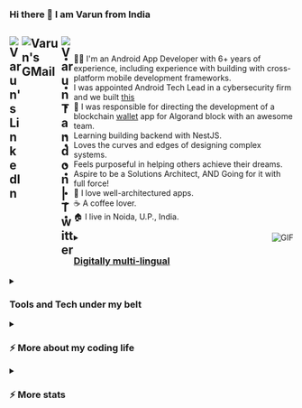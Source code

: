 ### Hi there 👋 I am Varun from India

<h2>
<a href="https://www.linkedin.com/in/androidvarun/">
  <img align="left" alt="Varun's LinkedIn" width="22px" src="https://raw.githubusercontent.com/peterthehan/peterthehan/master/assets/linkedin.svg" />
</a>
<a href="mailto:varuntandon28121993@gmail.com">
  <img align="left" alt="Varun's GMail" width="70px" src="https://img.shields.io/badge/Gmail-D14836?style=for-the-badge&logo=gmail&logoColor=white" />
</a>
<a href="https://twitter.com/meeVarunAhe">
  <img align="left" alt="Varun Tandon | Twitter" width="22px" src="https://raw.githubusercontent.com/peterthehan/peterthehan/master/assets/twitter.svg" />
</a>
</h2>

<br />

- 👨‍💻 I'm an Android App Developer with 6+ years of experience, including experience with building with cross-platform mobile development frameworks.
- I was appointed Android Tech Lead in a cybersecurity firm and we built [this](https://play.google.com/store/apps/details?id=com.safehouse.bodyguard)
- 🔭 I was responsible for directing the development of a blockchain [wallet](https://play.google.com/store/apps/details?id=com.jasiriwallet) app for Algorand block with an awesome team.
- Learning building backend with NestJS.
- Loves the curves and edges of designing complex systems.
- Feels purposeful in helping others achieve their dreams.
- Aspire to be a Solutions Architect, AND Going for it with full force!
- 🎯 I love well-architectured apps.
- :coffee: A coffee lover.
- 🏠 I live in Noida, U.P., India.

<img align="right" alt="GIF" src="https://media.giphy.com/media/13HgwGsXF0aiGY/giphy.gif" />

<details>
<summary><h3><u>Digitally multi-lingual</u></h3></summary>

<a href="#pro_language">
 <img src="./assets/kotlin.svg" width="48" height="48" alt="Kotlin" />
</a>
<a href="#pro_language">
 <img src="./assets/java.svg" width="48" height="48" alt="Java" />
</a>
<a href="#pro_language">
 <img src="./assets/swift.svg" width="48" height="48" alt="Swift" />
</a>
<a href="#pro_language">
 <img src="./assets/dart.svg" width="48" height="48" alt="Dart" />
</a>

</details>

<details>
<summary><h3>Tools and Tech under my belt</h3></summary>

<a href="#tech_and_tools">
 <img src="./assets/android.svg" width="48" height="48" alt="Android" />
</a>
<a href="#tech_and_tools">
 <img src="./assets/androidstudio.svg" width="48" height="48" alt="Android Studio" />
</a>
<a href="#tech_and_tools">
 <img src="./assets/bitbucket.svg" width="48" height="48" alt="Bitbucket" />
</a>
<a href="#tech_and_tools">
 <img src="./assets/sonarqube.png" width="48" height="48" alt="SonarQube" />
</a>
<a href="#tech_and_tools">
 <img src="./assets/codecov.svg" width="48" height="48" alt="CodeCov" />
</a>
<a href="#tech_and_tools">
 <img src="./assets/confluence.svg" width="48" height="48" alt="Confluence" />
</a>
<a href="#tech_and_tools">
 <img src="./assets/crowdin.png" width="48" height="48" alt="Crowdin" />
</a>
<a href="#tech_and_tools">
 <img src="./assets/eslint.svg" width="48" height="48" alt="ESLint" />
</a>
<a href="#tech_and_tools">
 <img src="./assets/figma.svg" width="48" height="48" alt="Figma" />
</a>
<a href="#tech_and_tools">
 <img src="./assets/firebase.svg" width="48" height="48" alt="Firebase" />
</a>
<a href="#tech_and_tools">
 <img src="./assets/flutter.svg" width="48" height="48" alt="Flutter" />
</a>
<a href="#tech_and_tools">
 <img src="./assets/git.svg" width="48" height="48" alt="Git" />
</a>
<a href="#tech_and_tools">
 <img src="./assets/github.svg" width="48" height="48" alt="Github" />
</a>
<a href="#tech_and_tools">
 <img src="./assets/gitlab.svg" width="48" height="48" alt="Gitlab" />
</a>
<a href="#tech_and_tools">
 <img src="./assets/gradle.svg" width="48" height="48" alt="Gradle" />
</a>
<a href="#tech_and_tools">
 <img src="./assets/graphql.svg" width="48" height="48" alt="GraphQL" />
</a>
<a href="#tech_and_tools">
 <img src="./assets/jira.svg" width="48" height="48" alt="Jira" />
</a>
<a href="#tech_and_tools">
 <img src="./assets/mixpanel.png" width="48" height="48" alt="Mixpanel" />
</a>
<a href="#tech_and_tools">
 <img src="./assets/postman.png" width="48" height="48" alt="Postman" />
</a>
<a href="#tech_and_tools">
 <img src="./assets/rudderstack.png" width="48" height="48" alt="Rudderstack" />
</a>
<a href="#tech_and_tools">
 <img src="./assets/segment.jpg" width="48" height="48" alt="Segment" />
</a>
<a href="#tech_and_tools">
 <img src="./assets/slack.svg" width="48" height="48" alt="Slack" />
</a>
<a href="#tech_and_tools">
 <img src="./assets/sqlite.svg" width="48" height="48" alt="SQLite" />
</a>
<a href="#tech_and_tools">
 <img src="./assets/trello.svg" width="48" height="48" alt="Trello" />
</a>
<a href="#tech_and_tools">
 <img src="./assets/vscode.svg" width="48" height="48" alt="VSCode" />
</a>
<a href="#tech_and_tools">
 <img src="./assets/xcode.svg" width="48" height="48" alt="XCode" />
</a>
</details>

<details>
<summary><h3>⚡️ More about my coding life</h3></summary>

<p align = "center">
<img src = "https://github-readme-stats.vercel.app/api/top-langs/?username=v-tan&layout=compact&theme=dark&hide_border=true" width = 400>
<img src = "https://github-readme-stats.vercel.app/api?username=v-tan&show_icons=true&hide_border=true&theme=bear" width = 400>
</p>

</details>

<details>
<summary><h3>⚡️ More stats</h3></summary>

<!--START_SECTION:waka-->
![Code Time](http://img.shields.io/badge/Code%20Time-147%20hrs%2013%20mins-blue)

![Profile Views](http://img.shields.io/badge/Profile%20Views-0-blue)

![Lines of code](https://img.shields.io/badge/From%20Hello%20World%20I%27ve%20Written-20.0%20thousand%20lines%20of%20code-blue)

**I'm a Night 🦉** 

```text
🌞 Morning                2 commits           █░░░░░░░░░░░░░░░░░░░░░░░░   02.15 % 
🌆 Daytime                3 commits           █░░░░░░░░░░░░░░░░░░░░░░░░   03.23 % 
🌃 Evening                31 commits          ████████░░░░░░░░░░░░░░░░░   33.33 % 
🌙 Night                  57 commits          ███████████████░░░░░░░░░░   61.29 % 
```
📅 **I'm Most Productive on Wednesday** 

```text
Monday                   15 commits          ████░░░░░░░░░░░░░░░░░░░░░   16.13 % 
Tuesday                  6 commits           ██░░░░░░░░░░░░░░░░░░░░░░░   06.45 % 
Wednesday                24 commits          ██████░░░░░░░░░░░░░░░░░░░   25.81 % 
Thursday                 8 commits           ██░░░░░░░░░░░░░░░░░░░░░░░   08.60 % 
Friday                   10 commits          ███░░░░░░░░░░░░░░░░░░░░░░   10.75 % 
Saturday                 18 commits          █████░░░░░░░░░░░░░░░░░░░░   19.35 % 
Sunday                   12 commits          ███░░░░░░░░░░░░░░░░░░░░░░   12.90 % 
```


📊 **This Week I Spent My Time On** 

```text
🔥 Editors: 
Studio                   9 hrs 34 mins       █████████████████████████   100.00 % 

🐱‍💻 Projects: 
bodyguard-android        9 hrs 34 mins       █████████████████████████   100.00 % 

💻 Operating System: 
Mac                      9 hrs 34 mins       █████████████████████████   100.00 % 
```

**I Mostly Code in Kotlin** 

```text
Kotlin                   3 repos             ███████████░░░░░░░░░░░░░░   42.86 % 
Dart                     2 repos             ███████░░░░░░░░░░░░░░░░░░   28.57 % 
Swift                    1 repo              ████░░░░░░░░░░░░░░░░░░░░░   14.29 % 
Java                     1 repo              ████░░░░░░░░░░░░░░░░░░░░░   14.29 % 
```




 Last Updated on 23/10/2023 18:36:29 UTC
<!--END_SECTION:waka-->
</details>
